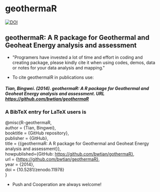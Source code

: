 geothermaR
==========
[![DOI](https://zenodo.org/badge/6456/bwtian/geothermaR.png)](http://dx.doi.org/10.5281/zenodo.11978)
## geothermaR: A R package for Geothermal and Geoheat Energy analysis and assessment

* "Programers have invested a lot of time and effort in coding and creating package, please kindly cite it when using codes, demos, data or notes for your data analysis and mapping."

* To cite geothermalR in publications use:

##### Tian, Bingwei. (2014). geothermaR: A R package for Geothermal and Geoheat Energy analysis and assessment. URL https://github.com/bwtian/geothermaR


### A BibTeX entry for LaTeX users is  
@misc{R-geothermaR,  
author = {Tian, Bingwei},  
booktitle = {GitHub repository},  
publisher = {GitHub},  
title = {{geothermaR: A R package for Geothermal and Geoheat Energy analysis and assessment}},  
howpublished={GitHub: https://github.com/bwtian/gothermaR},  
url = {https://github.com/bwtian/geothermaR},  
year = {2014},  
doi = {10.5281/zenodo.11978}  
}  

* Push and Cooperation are always welcome!
